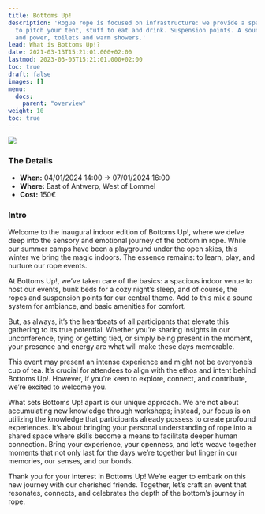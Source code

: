 ```yaml
---
title: Bottoms Up!
description: 'Rogue rope is focused on infrastructure: we provide a space, a place
  to pitch your tent, stuff to eat and drink. Suspension points. A sound-system. Water
  and power, toilets and warm showers.'
lead: What is Bottoms Up!?
date: 2021-03-13T15:21:01.000+02:00
lastmod: 2023-03-05T15:21:01.000+02:00
toc: true
draft: false
images: []
menu: 
  docs:
    parent: "overview"
weight: 10
toc: true
---
```


![](/images/banner.jpeg)

### The Details

* **When:** 04/01/2024 14:00 -&gt; 07/01/2024 16:00
* **Where:** East of Antwerp, West of Lommel
* **Cost:** 150€

### Intro

Welcome to the inaugural indoor edition of Bottoms Up!, where we delve deep into the sensory and emotional journey of the bottom in rope. While our summer camps have been a playground under the open skies, this winter we bring the magic indoors. The essence remains: to learn, play, and nurture our rope events.

At Bottoms Up!, we’ve taken care of the basics: a spacious indoor venue to host our events, bunk beds for a cozy night’s sleep, and of course, the ropes and suspension points for our central theme. Add to this mix a sound system for ambiance, and basic amenities for comfort.

But, as always, it’s the heartbeats of all participants that elevate this gathering to its true potential. Whether you’re sharing insights in our unconference, tying or getting tied, or simply being present in the moment, your presence and energy are what will make these days memorable.

This event may present an intense experience and might not be everyone’s cup of tea. It’s crucial for attendees to align with the ethos and intent behind Bottoms Up!. However, if you’re keen to explore, connect, and contribute, we’re excited to welcome you.

What sets Bottoms Up! apart is our unique approach. We are not about accumulating new knowledge through workshops; instead, our focus is on utilizing the knowledge that participants already possess to create profound experiences. It’s about bringing your personal understanding of rope into a shared space where skills become a means to facilitate deeper human connection. Bring your experience, your openness, and let’s weave together moments that not only last for the days we’re together but linger in our memories, our senses, and our bonds.

Thank you for your interest in Bottoms Up! We’re eager to embark on this new journey with our cherished friends. Together, let’s craft an event that resonates, connects, and celebrates the depth of the bottom’s journey in rope.